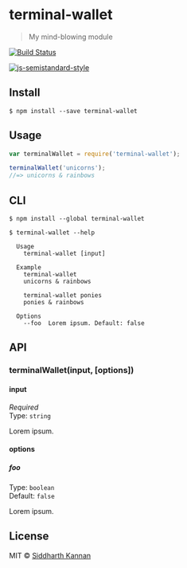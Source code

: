 # terminal-wallet

> My mind-blowing module

[![Build Status](https://travis-ci.org/icyflame/terminal-wallet.svg?branch=master)](https://travis-ci.org/icyflame/terminal-wallet)

[![js-semistandard-style](https://img.shields.io/badge/code%20style-semistandard-brightgreen.svg)](https://github.com/Flet/semistandard)

## Install

```
$ npm install --save terminal-wallet
```


## Usage

```js
var terminalWallet = require('terminal-wallet');

terminalWallet('unicorns');
//=> unicorns & rainbows
```


## CLI

```
$ npm install --global terminal-wallet
```
```
$ terminal-wallet --help

  Usage
    terminal-wallet [input]

  Example
    terminal-wallet
    unicorns & rainbows

    terminal-wallet ponies
    ponies & rainbows

  Options
    --foo  Lorem ipsum. Default: false
```


## API

### terminalWallet(input, [options])

#### input

*Required*  
Type: `string`

Lorem ipsum.

#### options

##### foo

Type: `boolean`  
Default: `false`

Lorem ipsum.


## License

MIT © [Siddharth Kannan](http://icyflame.github.io)
